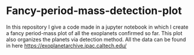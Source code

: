 # Fancy-period-mass-detection-plot
In this repository I give a code made in a jupyter notebook in which I create a fancy period-mass plot of all the exoplanets confirmed so far. This plot also organizes the planets via detection method. All the data can be found in here https://exoplanetarchive.ipac.caltech.edu/

